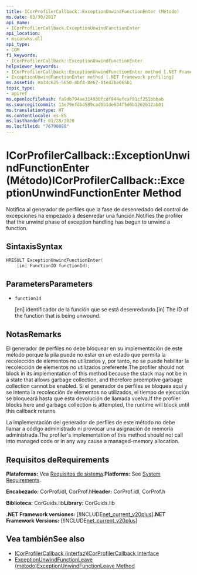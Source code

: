 ```yaml
---
title: ICorProfilerCallback::ExceptionUnwindFunctionEnter (Método)
ms.date: 03/30/2017
api_name:
- ICorProfilerCallback.ExceptionUnwindFunctionEnter
api_location:
- mscorwks.dll
api_type:
- COM
f1_keywords:
- ICorProfilerCallback::ExceptionUnwindFunctionEnter
helpviewer_keywords:
- ICorProfilerCallback::ExceptionUnwindFunctionEnter method [.NET Framework profiling]
- ExceptionUnwindFunctionEnter method [.NET Framework profiling]
ms.assetid: ea3dc625-5650-4bf4-8e67-01e42be065b1
topic_type:
- apiref
ms.openlocfilehash: fa9db794ae314930fcdf844efcaf91cf251bbbab
ms.sourcegitcommit: 13e79efdbd589cad6b1de634f5d6b1262b12ab01
ms.translationtype: HT
ms.contentlocale: es-ES
ms.lasthandoff: 01/28/2020
ms.locfileid: "76790088"
---
```

# <a name="icorprofilercallbackexceptionunwindfunctionenter-method"></a><span data-ttu-id="baa31-102">ICorProfilerCallback::ExceptionUnwindFunctionEnter (Método)</span><span class="sxs-lookup"><span data-stu-id="baa31-102">ICorProfilerCallback::ExceptionUnwindFunctionEnter Method</span></span>
<span data-ttu-id="baa31-103">Notifica al generador de perfiles que la fase de desenredado del control de excepciones ha empezado a desenredar una función.</span><span class="sxs-lookup"><span data-stu-id="baa31-103">Notifies the profiler that the unwind phase of exception handling has begun to unwind a function.</span></span>  
  
## <a name="syntax"></a><span data-ttu-id="baa31-104">Sintaxis</span><span class="sxs-lookup"><span data-stu-id="baa31-104">Syntax</span></span>  
  
```cpp  
HRESULT ExceptionUnwindFunctionEnter(  
    [in] FunctionID functionId);  
```  
  
## <a name="parameters"></a><span data-ttu-id="baa31-105">Parameters</span><span class="sxs-lookup"><span data-stu-id="baa31-105">Parameters</span></span>

- `functionId`

  <span data-ttu-id="baa31-106">\[en] identificador de la función que se está desenredando.</span><span class="sxs-lookup"><span data-stu-id="baa31-106">\[in] The ID of the function that is being unwound.</span></span>

## <a name="remarks"></a><span data-ttu-id="baa31-107">Notas</span><span class="sxs-lookup"><span data-stu-id="baa31-107">Remarks</span></span>  
 <span data-ttu-id="baa31-108">El generador de perfiles no debe bloquear en su implementación de este método porque la pila puede no estar en un estado que permita la recolección de elementos no utilizados y, por tanto, no se puede habilitar la recolección de elementos no utilizados preferente.</span><span class="sxs-lookup"><span data-stu-id="baa31-108">The profiler should not block in its implementation of this method because the stack may not be in a state that allows garbage collection, and therefore preemptive garbage collection cannot be enabled.</span></span> <span data-ttu-id="baa31-109">Si el generador de perfiles se bloquea aquí y se intenta la recolección de elementos no utilizados, el tiempo de ejecución se bloqueará hasta que esta devolución de llamada vuelva.</span><span class="sxs-lookup"><span data-stu-id="baa31-109">If the profiler blocks here and garbage collection is attempted, the runtime will block until this callback returns.</span></span>  
  
 <span data-ttu-id="baa31-110">La implementación del generador de perfiles de este método no debe llamar a código administrado ni provocar una asignación de memoria administrada.</span><span class="sxs-lookup"><span data-stu-id="baa31-110">The profiler's implementation of this method should not call into managed code or in any way cause a managed-memory allocation.</span></span>  
  
## <a name="requirements"></a><span data-ttu-id="baa31-111">Requisitos de</span><span class="sxs-lookup"><span data-stu-id="baa31-111">Requirements</span></span>  
 <span data-ttu-id="baa31-112">**Plataformas:** Vea [Requisitos de sistema](../../../../docs/framework/get-started/system-requirements.md).</span><span class="sxs-lookup"><span data-stu-id="baa31-112">**Platforms:** See [System Requirements](../../../../docs/framework/get-started/system-requirements.md).</span></span>  
  
 <span data-ttu-id="baa31-113">**Encabezado:** CorProf.idl, CorProf.h</span><span class="sxs-lookup"><span data-stu-id="baa31-113">**Header:** CorProf.idl, CorProf.h</span></span>  
  
 <span data-ttu-id="baa31-114">**Biblioteca:** CorGuids.lib</span><span class="sxs-lookup"><span data-stu-id="baa31-114">**Library:** CorGuids.lib</span></span>  
  
 <span data-ttu-id="baa31-115">**.NET Framework versiones:** [!INCLUDE[net_current_v20plus](../../../../includes/net-current-v20plus-md.md)]</span><span class="sxs-lookup"><span data-stu-id="baa31-115">**.NET Framework Versions:** [!INCLUDE[net_current_v20plus](../../../../includes/net-current-v20plus-md.md)]</span></span>  
  
## <a name="see-also"></a><span data-ttu-id="baa31-116">Vea también</span><span class="sxs-lookup"><span data-stu-id="baa31-116">See also</span></span>

- [<span data-ttu-id="baa31-117">ICorProfilerCallback (interfaz)</span><span class="sxs-lookup"><span data-stu-id="baa31-117">ICorProfilerCallback Interface</span></span>](../../../../docs/framework/unmanaged-api/profiling/icorprofilercallback-interface.md)
- [<span data-ttu-id="baa31-118">ExceptionUnwindFunctionLeave (método)</span><span class="sxs-lookup"><span data-stu-id="baa31-118">ExceptionUnwindFunctionLeave Method</span></span>](../../../../docs/framework/unmanaged-api/profiling/icorprofilercallback-exceptionunwindfunctionleave-method.md)
